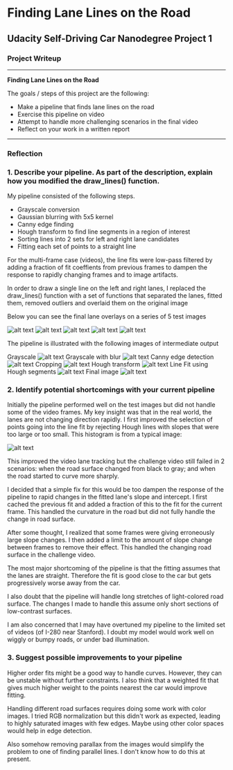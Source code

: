 # **Finding Lane Lines on the Road** 

## Udacity Self-Driving Car Nanodegree Project 1

### Project Writeup

---

**Finding Lane Lines on the Road**

The goals / steps of this project are the following:
* Make a pipeline that finds lane lines on the road
* Exercise this pipeline on video
* Attempt to handle more challenging scenarios in the final video 
* Reflect on your work in a written report


[//]: # (Image References)

[image1]: ./test_images_output/solidWhiteCurve.jpg "White curve"
[image2]: ./test_images_output/solidWhiteRight.jpg "White right"
[image3]: ./test_images_output/solidYellowCurve.jpg "Yellow curve"
[image4]: ./test_images_output/solidYellowCurve2.jpg "Yellow curve 2"
[image5]: ./test_images_output/whiteCarLaneSwitch.jpg "White lane switch"

[step1]: ./gray1.jpg "Grayscale"
[step2]: ./grayblur2.jpg "Grayscale blur"
[step3]: ./edge3.jpg "Canny edges"
[step4]: ./crop4.jpg "Crop 1"
[step5]: ./crop5.jpg "Crop 2"
[step6]: ./hough6.jpg "Hough lines"
[step7]: ./houghoverlay7.jpg "Fitted lines"
[step8]: ./final8.jpg "Final image"

<!-- [image1]: ./examples/grayscale.jpg "Grayscale" -->
[hist]: ./test_images_output/whiteCarLaneSwitch.jpghist.png "Hist"

---

### Reflection

### 1. Describe your pipeline. As part of the description, explain how you modified the draw_lines() function.

My pipeline consisted of the following steps.

* Grayscale conversion
* Gaussian blurring with 5x5 kernel
* Canny edge finding
* Hough transform to find line segments in a region of interest
* Sorting lines into 2 sets for left and right lane candidates
* Fitting each set of points to a straight line

For the multi-frame case (videos), the line fits were low-pass filtered by adding a fraction of fit coeffients from previous frames to dampen the response to rapidly changing frames and to image artifacts. 

In order to draw a single line on the left and right lanes, I replaced the draw_lines() function with a set of functions that separated the lanes, fitted them, removed outliers and overlaid them on the original image

Below you can see the final lane overlays on a series of 5 test images

![alt text][image1]
![alt text][image2]
![alt text][image3]
![alt text][image4]
![alt text][image5]

The pipeline is illustrated with the following images of intermediate output

Grayscale
![alt text][step1]
Grayscale with blur
![alt text][step2]
Canny edge detection
![alt text][step3]
Cropping
![alt text][step5]
Hough transform
![alt text][step6]
Line Fit using Hough segments
![alt text][step7]
Final image
![alt text][step8]


### 2. Identify potential shortcomings with your current pipeline

Initially the pipeline performed well on the test images but did not handle some of the video frames.  My key insight was that in the real world, the lanes are not changing direction rapidly.  I first improved the selection of points going into the line fit by rejecting Hough lines with slopes that were too large or too small.  This histogram is from a typical image:

![alt text][hist]


This improved the video lane tracking but the challenge video still failed in 2 scenarios: when the road surface changed from black to gray; and when the road started to curve more sharply.

I decided that a simple fix for this would be too dampen the response of the pipeline to rapid changes in the fitted lane's slope and intercept.  I first cached the previous fit and added a fraction of this to the fit for the current frame.  This handled the curvature in the road but did not fully handle the change in road surface.

After some thought, I realized that some frames were giving erroneously large slope changes.  I then added a limit to the amount of slope change between frames to remove their effect.  This handled the changing road surface in the challenge video.

The most major shortcoming of the pipeline is that the fitting assumes that the lanes are straight.  Therefore the fit is good close to the car but gets progressively worse away from the car.

I also doubt that the pipeline will handle long stretches of light-colored road surface.  The changes I made to handle this assume only short sections of low-contrast surfaces. 

I am also concerned that I may have overtuned my pipeline to the limited set of videos (of I-280 near Stanford).  I doubt my model would work well on wiggly or bumpy roads, or under bad illumination. 

### 3. Suggest possible improvements to your pipeline
Higher order fits might be a good way to handle curves.  However, they can be unstable without further constraints.
I also think that a weighted fit that gives much higher weight to the points nearest the car would improve fitting.

Handling different road surfaces requires doing some work with color images.  I tried RGB normalization but this didn't work as expected, leading to highly saturated images with few edges.  Maybe using other color spaces would help in edge detection.

Also somehow removing parallax from the images would simplify the problem to one of finding parallel lines.  I don't know how to do this at present.